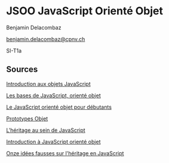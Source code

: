 # JSOO JavaScript Orienté Objet

Benjamin Delacombaz

benjamin.delacombaz@cpnv.ch

SI-T1a

## Sources

[Introduction aux objets JavaScript](https://developer.mozilla.org/fr/docs/Learn/JavaScript/Objects)

[Les bases de JavaScript, orienté objet](https://developer.mozilla.org/fr/docs/Learn/JavaScript/Objects/Basics)

[Le JavaScript orienté objet pour débutants](https://developer.mozilla.org/fr/docs/Learn/JavaScript/Objects/JS_orient%C3%A9-objet)

[Prototypes Objet](https://developer.mozilla.org/fr/docs/Learn/JavaScript/Objects/Prototypes_Objet)

[L'héritage au sein de JavaScript](https://developer.mozilla.org/fr/docs/Learn/JavaScript/Objects/Heritage)

[Introduction à JavaScript orienté objet](https://developer.mozilla.org/fr/docs/Web/JavaScript/Introduction_%C3%A0_JavaScript_orient%C3%A9_objet)

[Onze idées fausses sur l'héritage en JavaScript](http://sylvainpv.developpez.com/traductions/javascript/idees-fausses-heritage/)
